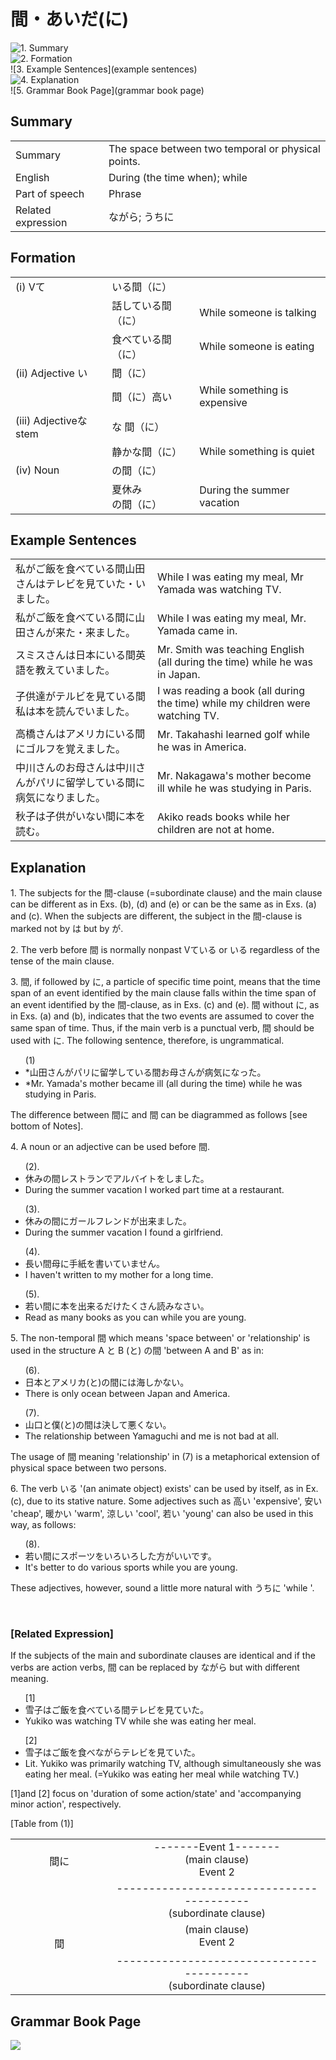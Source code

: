 # 間・あいだ(に)

![1. Summary](summary)<br>
![2. Formation](formation)<br>
![3. Example Sentences](example sentences)<br>
![4. Explanation](explanation)<br>
![5. Grammar Book Page](grammar book page)<br>


## Summary

<table><tr>   <td>Summary</td>   <td>The space between two temporal or physical points.</td></tr><tr>   <td>English</td>   <td>During (the time when); while</td></tr><tr>   <td>Part of speech</td>   <td>Phrase</td></tr><tr>   <td>Related expression</td>   <td>ながら; うちに</td></tr></table>

## Formation

<table class="table"><tbody><tr class="tr head"><td class="td"><span class="numbers">(i)</span> <span class="bold">Vて</span></td><td class="td"><span class="concept">いる間（に）</span></td><td class="td"></td></tr><tr class="tr"><td class="td"></td><td class="td"><span>話して</span><span class="concept">いる間（に）</span></td><td class="td"><span>While someone is talking</span></td></tr><tr class="tr"><td class="td"></td><td class="td"><span>食べて</span><span class="concept">いる間（に）</span></td><td class="td"><span>While someone is eating</span></td></tr><tr class="tr head"><td class="td"><span class="numbers">(ii)</span> <span class="bold">Adjective い</span></td><td class="td"><span class="concept">間（に）</span></td><td class="td"></td></tr><tr class="tr"><td class="td"></td><td class="td"><span>間（に）</span><span class="concept">高い</span></td><td class="td"><span>While something is expensive</span></td></tr><tr class="tr head"><td class="td"><span class="numbers">(iii)</span> <span class="bold">Adjectiveな stem</span></td><td class="td"><span class="concept">な 間（に）</span></td><td class="td"></td></tr><tr class="tr"><td class="td"></td><td class="td"><span>静か</span><span class="concept">な間（に）</span></td><td class="td"><span>While something is quiet</span></td></tr><tr class="tr head"><td class="td"><span class="numbers">(iv)</span> <span class="bold">Noun</span></td><td class="td"><span class="concept">の間（に）</span></td><td class="td"></td></tr><tr class="tr"><td class="td"></td><td class="td"><span>夏休み</span><span class="concept">の間（に）</span></td><td class="td"><span>During the summer vacation</span></td></tr></tbody></table>

## Example Sentences

<table><tr>   <td>私がご飯を食べている間山田さんはテレビを見ていた・いました。</td>   <td>While I was eating my meal, Mr Yamada was watching TV.</td></tr><tr>   <td>私がご飯を食べている間に山田さんが来た・来ました。</td>   <td>While I was eating my meal, Mr. Yamada came in.</td></tr><tr>   <td>スミスさんは日本にいる間英語を教えていました。</td>   <td>Mr. Smith was teaching English (all during the time) while he was in Japan.</td></tr><tr>   <td>子供達がテルビを見ている間私は本を読んでいました。</td>   <td>I was reading a book (all during the time) while my children were watching TV.</td></tr><tr>   <td>高橋さんはアメリカにいる間にゴルフを覚えました。</td>   <td>Mr. Takahashi learned golf while he was in America.</td></tr><tr>   <td>中川さんのお母さんは中川さんがパリに留学している間に病気になりました。</td>   <td>Mr. Nakagawa's mother become ill while he was studying in Paris.</td></tr><tr>   <td>秋子は子供がいない間に本を読む。</td>   <td>Akiko reads books while her children are not at home.</td></tr></table>

## Explanation

</p><p>1. The subjects for the <span class="cloze">間</span>-clause (=subordinate clause) and the main clause can be different as in Exs. (b), (d) and (e) or can be the same as in Exs. (a) and (c). When the subjects are different, the subject in the <span class="cloze">間</span>-clause is marked not by は but by が.</p>  <p>2. The verb before <span class="cloze">間</span> is normally nonpast Vている or いる regardless of the tense of the main clause.</p>  <p>3. <span class="cloze">間</span>, if followed by <span class="cloze">に</span>, a particle of specific time point, means that the time span of an event identified by the main clause falls within the time span of an event identified by the <span class="cloze">間</span>-clause, as in Exs. (c) and (e). <span class="cloze">間</span> without <span class="cloze">に</span>, as in Exs. (a) and (b), indicates that the two events are assumed to cover the same span of time. Thus, if the main verb is a punctual verb, <span class="cloze">間</span> should be used with <span class="cloze">に</span>. The following sentence, therefore, is ungrammatical.</p> <ul>(1)<li> *山田さんがパリに留学している<span class="cloze">間</span>お母さんが病気になった。</li> <li> *Mr. Yamada's mother became ill (all during the time) while he was studying in Paris.</li> </ul> <p>The difference between <span class="cloze">間に</span> and <span class="cloze">間</span> can be diagrammed as follows [see bottom of Notes].</p>  <p>4. A noun or an adjective can be used before <span class="cloze">間</span>.</p> <ul> (2). <li>休みの<span class="cloze">間</span>レストランでアルバイトをしました。</li> <li>During the summer vacation I worked part time at a restaurant.</li> </ul> <ul> (3). <li>休みの<span class="cloze">間に</span>ガールフレンドが出来ました。</li> <li>During the summer vacation I found a girlfriend.</li> </ul> <ul> (4). <li>長い<span class="cloze">間</span>母に手紙を書いていません。</li> <li>I haven't written to my mother for a long time.</li> </ul> <ul> (5). <li>若い<span class="cloze">間に</span>本を出来るだけたくさん読みなさい。</li> <li>Read as many books as you can while you are young.</li> </ul>  <p>5. The non-temporal <span class="cloze">間</span> which means 'space between' or 'relationship' is used in the structure A と B (と) の間 'between A and B' as in:</p>  <ul> (6). <li>日本とアメリカ(と)の<span class="cloze">間に</span>は海しかない。</li> <li>There is only ocean between Japan and America.</li> </ul> <ul> (7). <li>山口と僕(と)の<span class="cloze">間</span>は決して悪くない。</li> <li>The relationship between Yamaguchi and me is not bad at all.</li> </ul>  <p>The usage of <span class="cloze">間</span> meaning 'relationship' in (7) is a metaphorical extension of physical space between two persons.</p>  <p>6. The verb いる '(an animate object) exists' can be used by itself, as in Ex. (c), due to its stative nature. Some adjectives such as 高い 'expensive', 安い 'cheap', 暖かい 'warm', 涼しい 'cool', 若い 'young' can also be used in this way, as follows:</p>  <ul> (8). <li>若い<span class="cloze">間に</span>スポーツをいろいろした方がいいです。</li> <li>It's better to do various sports while you are young.</li> </ul>  <p>These adjectives, however, sound a little more natural with うちに 'while '.</p> <br /> <p><h3>[Related Expression]</h3></p>  <p>If the subjects of the main and subordinate clauses are identical and if the verbs are action verbs, <span class="cloze">間</span> can be replaced by <span class="cloze">ながら</span> but with different meaning.</p>  <ul> [1] <li>雪子はご飯を食べている<span class="cloze">間</span>テレビを見ていた。</li> <li>Yukiko was watching TV while she was eating her meal.</li> </ul> <ul> [2] <li>雪子はご飯を食べ<span class="cloze">ながら</span>テレビを見ていた。</li> <li>Lit. Yukiko was primarily watching TV, although simultaneously she was eating her meal. (=Yukiko was eating her meal while watching TV.)</li> </ul>  <p>[1]and [2] focus on 'duration of some action/state' and 'accompanying minor action', respectively.</p> <p>[Table from (1)]</p> <table> <tbody><tr> <td width="180" colspan="2" valign="top" style="text-align:center;"><br /> <span class="cloze">間に</span></td> <td width="444" valign="top" style="text-align:center;"> -------Event 1-------<br /> (main clause)<br /> Event 2<u></u></td> </tr> <tr> <td>&nbsp;</td> <td width="48" valign="top" style="text-align:center;">&nbsp;</td> <td width="444" valign="top" style="text-align:center;">-----------------------------------------<br /> (subordinate clause)</td> </tr> <tr> <td width="180" colspan="2" valign="top" style="text-align:center;"><br /> <span class="cloze">間</span></td> <td width="444" valign="top" style="text-align:center;">(main clause)<br /> Event 2</td> </tr> <tr> <td width="132" valign="top" style="text-align:center;">&nbsp;</td> <td width="48" valign="top" style="text-align:center;">&nbsp;</td> <td width="444" valign="top" style="text-align:center;">-----------------------------------------<br /> (subordinate clause)</td> </tr> </tbody></table>

## Grammar Book Page

![](../img/Basic間に.png)

